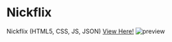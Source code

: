 # Nickflix
Nickflix (HTML5, CSS, JS, JSON)
[View Here!](https://neekyo.github.io/Nickflix/ "View here")
![preview](https://github.com/neekyo/Nickflix/blob/master/preview.gif)
